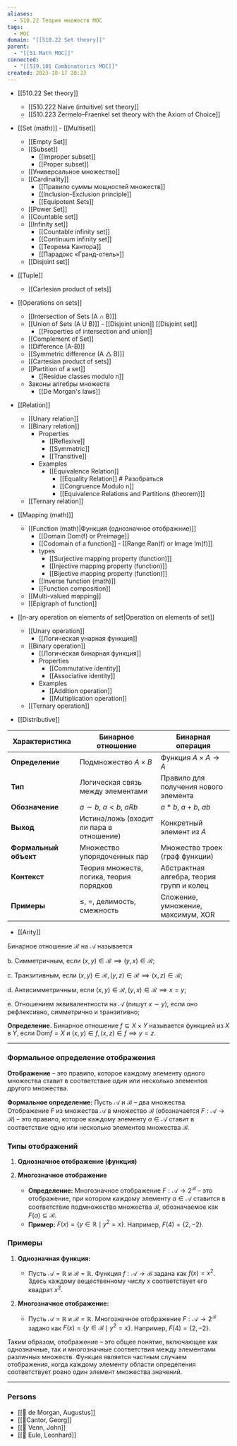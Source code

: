 ```yaml
---
aliases:
  - 510.22 Теория множеств MOC
tags:
  - MOC
domain: "[[510.22 Set theory]]"
parent:
  - "[[51 Math MOC]]"
connected:
  - "[[519.101 Combinatorics MOC]]"
created: 2023-10-17 20:23
---
```

- [[510.22 Set theory]]
    - [[510.222 Naive (intuitive) set theory]]
    - [[510.223 Zermelo–Fraenkel set theory with the Axiom of Choice]]

- [[Set (math)]] - [[Multiset]]
    - [[Empty Set]]
    - [[Subset]]
        - [[Improper subset]]
        - [[Proper subset]]
    - [[Универсальное множество]]
    - [[Cardinality]] 
        - [[Правило суммы мощностей множеств]]
        - [[Inclusion-Exclusion principle]]
        - [[Equipotent Sets]]
    - [[Power Set]]
    - [[Countable set]]
    - [[Infinity set]]
        - [[Countable infinity set]]
        - [[Continuum infinity set]]
        - [[Теорема Кантора]]
        - [[Парадокс «Гранд-отель»]]
    - [[Disjoint set]]
- [[Tuple]]
    - [[Cartesian product of sets]]

- [[Operations on sets]]
    - [[Intersection of Sets (A ∩ B)]]
    - [[Union of Sets (A U B)]]  - [[Disjoint union]]  [[Disjoint set]]
        - [[Properties of intersection and union]]
    - [[Complement of Set]]
    - [[Difference (A-B)]]
    - [[Symmetric difference (A △ B)]]
    - [[Cartesian product of sets]]
    - [[Partition of a set]]
        - [[Residue classes modulo n]]
    - Законы алгебры множеств
        - [[De Morgan's laws]]

- [[Relation]]
    - [[Unary relation]]
    - [[Binary relation]]
        - Properties
            - [[Reflexive]] 
            - [[Symmetric]] 
            - [[Transitive]] 
        - Examples
            - [[Equivalence Relation]]
                - [[Equality Relation]] # Разобраться
                - [[Congruence Modulo n]]
                - [[Equivalence Relations and Partitions (theorem)]]
    - [[Ternary relation]]

- [[Mapping (math)]]
    - [[Function (math)|Функция (однозначное отображние)]]
        - [[Domain Dom(f) or Preimage]] 
        - [[Codomain of a function]] - [[Range Ran(f) or Image Im(f)]]
        - types
            - [[Surjective mapping property (function)]]
            - [[Injective mapping property (function)]]
            - [[Bijective mapping property (function)]]
        - [[Inverse function (math)]]
        - [[Function composition]]
    - [[Multi-valued mapping]]
    - [[Epigraph of function]]

- [[n-ary operation on elements of set|Operation on elements of set]]
    - [[Unary operation]]
        - [[Логическая унарная функция]]
    - [[Binary operation]]
        - [[Логическая бинарная функция]]
        - Properties
            - [[Commutative identity]]
            - [[Associative identity]]
        - Examples
            - [[Addition operation]]
            - [[Multiplication operation]]
    - [[Ternary operation]]


- [[Distributive]]


| Характеристика        | **Бинарное отношение**                   | **Бинарная операция**                     |
| --------------------- | ---------------------------------------- | ----------------------------------------- |
| **Определение**       | Подмножество $A \times B$                | Функция $A \times A \to A$                |
| **Тип**               | Логическая связь между элементами        | Правило для получения нового элемента     |
| **Обозначение**       | $a \sim b$, $a < b$, $aRb$               | $a * b$, $a + b$, $ab$                    |
| **Выход**             | Истина/ложь (входит ли пара в отношение) | Конкретный элемент из $A$                 |
| **Формальный объект** | Множество упорядоченных пар              | Множество троек (граф функции)            |
| **Контекст**          | Теория множеств, логика, теория порядков | Абстрактная алгебра, теория групп и колец |
| **Примеры**           | $\leq$, $=$, делимость, смежность        | Сложение, умножение, максимум, XOR        |


- [[Arity]]



Бинарное отношение $\mathcal{R}$ на $\mathcal{A}$ называется

b. Симметричным, если $(x, y) \in \mathcal{R} \implies (y, x) \in \mathcal{R}$;

c. Транзитивным, если $(x, y) \in \mathcal{R}, (y, z) \in \mathcal{R} \implies (x, z) \in \mathcal{R}$;

d. Антисимметричным, если $(x, y) \in \mathcal{R}, (y, x) \in \mathcal{R} \implies x = y$;

e. Отношением эквивалентности на $\mathcal{A}$ (пишут $x \sim y$), если оно рефлексивно, симметрично и транзитивно;

**Определение.** Бинарное отношение $f \subseteq X \times Y$ называется функцией из $X$ в $Y$, если $\text{Dom} f = X$ и $(x, y) \in f, (x, z) \in f \implies y = z$.

---





### Формальное определение отображения

**Отображение** – это правило, которое каждому элементу одного множества ставит в соответствие один или несколько элементов другого множества.

**Формальное определение:**
Пусть $\mathcal{A}$ и $\mathcal{B}$ – два множества. Отображение $F$ из множества $\mathcal{A}$ в множество $\mathcal{B}$ (обозначается $F: \mathcal{A} \to \mathcal{B}$) – это правило, которое каждому элементу $a \in \mathcal{A}$ ставит в соответствие одно или несколько элементов множества $\mathcal{B}$. 

### Типы отображений

1. **Однозначное отображение (функция)**



2. **Многозначное отображение**

    - **Определение:** Многозначное отображение $F: \mathcal{A} \to 2^{\mathcal{B}}$ – это отображение, при котором каждому элементу $a \in \mathcal{A}$ ставится в соответствие подмножество множества $\mathcal{B}$, обозначаемое как $F(a) \subseteq \mathcal{B}$.
    - **Пример:** $F(x) = \{y \in \mathbb{R} \mid y^2 = x\}$. Например, $F(4) = \{2, -2\}$.

### Примеры

1. **Однозначная функция:**
    - Пусть $\mathcal{A} = \mathbb{R}$ и $\mathcal{B} = \mathbb{R}$. Функция $f: \mathcal{A} \to \mathcal{B}$ задана как $f(x) = x^2$. Здесь каждому вещественному числу $x$ соответствует его квадрат $x^2$.

2. **Многозначное отображение:**
    - Пусть $\mathcal{A} = \mathbb{R}$ и $\mathcal{B} = \mathbb{R}$. Многозначное отображение $F: \mathcal{A} \to 2^{\mathcal{B}}$ задано как $F(x) = \{y \in \mathcal{B} \mid y^2 = x\}$. Например, $F(4) = \{2, -2\}$.

Таким образом, отображение – это общее понятие, включающее как однозначные, так и многозначные соответствия между элементами различных множеств. Функция является частным случаем отображения, когда каждому элементу области определения соответствует ровно один элемент множества значений.



---

### Persons
- [[👤 de Morgan, Augustus]]
- [[👤Cantor, Georg]]
- [[👤 Venn, John]]
- [[👤 Eule, Leonhard]]